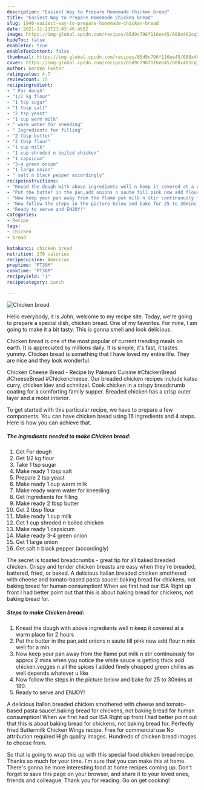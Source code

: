```yaml
---
description: "Easiest Way to Prepare Homemade Chicken bread"
title: "Easiest Way to Prepare Homemade Chicken bread"
slug: 1940-easiest-way-to-prepare-homemade-chicken-bread
date: 2021-11-21T21:43:40.468Z
image: https://img-global.cpcdn.com/recipes/65d9c796f116ee45/680x482cq70/chicken-bread-recipe-main-photo.jpg
hideToc: false
enableToc: true
enableTocContent: false
thumbnail: https://img-global.cpcdn.com/recipes/65d9c796f116ee45/680x482cq70/chicken-bread-recipe-main-photo.jpg
cover: https://img-global.cpcdn.com/recipes/65d9c796f116ee45/680x482cq70/chicken-bread-recipe-main-photo.jpg
author: Gordon Foster
ratingvalue: 4.7
reviewcount: 15
recipeingredient:
- " For dough"
- "1/2 kg flour"
- "1 tsp sugar"
- "1 tbsp salt"
- "2 tsp yeast"
- "1 cup warm milk"
- " warm water for kneeding"
- " Ingredients for filling"
- "2 tbsp butter"
- "2 tbsp flour"
- "1 cup milk"
- "1 cup shreded n boiled chicken"
- "1 capsicum"
- "3-4 green onion"
- "1 large onion"
- " salt n black pepper accordingly"
recipeinstructions:
- "Knead the dough with above ingredients well n keep it covered at a warm place for 2 hours"
- "Put the butter in the pan,add onions n saute till pink now add flour n mix well for a min."
- "Now keep your pan away from the flame put milk n stir continuously for approx 2 mins when you notice the white sauce is getting thick add chicken,vegges n all the spices I added finely chopped green chilles as well depends whatever u like"
- "Now follow the steps in the picture below and bake for 25 to 30mins at 180."
- "Ready to serve and ENJOY!"
categories:
- Recipe
tags:
- chicken
- bread

katakunci: chicken bread 
nutrition: 278 calories
recipecuisine: American
preptime: "PT39M"
cooktime: "PT36M"
recipeyield: "1"
recipecategory: Lunch

---
```



![Chicken bread](https://img-global.cpcdn.com/recipes/65d9c796f116ee45/680x482cq70/chicken-bread-recipe-main-photo.jpg)

Hello everybody, it is John, welcome to my recipe site. Today, we're going to prepare a special dish, chicken bread. One of my favorites. For mine, I am going to make it a bit tasty. This is gonna smell and look delicious.

Chicken bread is one of the most popular of current trending meals on earth. It is appreciated by millions daily. It is simple, it's fast, it tastes yummy. Chicken bread is something that I have loved my entire life. They are nice and they look wonderful.

Chicken Cheese Bread - Recipe by Pakeuro Cuisine #ChickenBread #CheeseBread #Chickencheese. Our breaded chicken recipes include katsu curry, chicken kiev and schnitzel. Cook chicken in a crispy breadcrumb coating for a comforting family supper. Breaded chicken has a crisp outer layer and a moist interior.


To get started with this particular recipe, we have to prepare a few components. You can have chicken bread using 16 ingredients and 4 steps. Here is how you can achieve that.

<!--inarticleads1-->

##### The ingredients needed to make Chicken bread:

1. Get  For dough
1. Get 1/2 kg flour
1. Take 1 tsp sugar
1. Make ready 1 tbsp salt
1. Prepare 2 tsp yeast
1. Make ready 1 cup warm milk
1. Make ready  warm water for kneeding
1. Get  Ingredients for filling
1. Make ready 2 tbsp butter
1. Get 2 tbsp flour
1. Make ready 1 cup milk
1. Get 1 cup shreded n boiled chicken
1. Make ready 1 capsicum
1. Make ready 3-4 green onion
1. Get 1 large onion
1. Get  salt n black pepper (accordingly)


The secret is toasted breadcrumbs - great tip for all baked breaded chicken. Crispy and tender chicken breasts are easy when they&#39;re breaded, battered, fried, or baked. A delicious Italian breaded chicken smothered with cheese and tomato-based pasta sauce!.baking bread for chickens, not baking bread for human consumption! When we first had our ISA Right up front I had better point out that this is about baking bread for chickens, not baking bread for. 

<!--inarticleads2-->

##### Steps to make Chicken bread:

1. Knead the dough with above ingredients well n keep it covered at a warm place for 2 hours
1. Put the butter in the pan,add onions n saute till pink now add flour n mix well for a min.
1. Now keep your pan away from the flame put milk n stir continuously for approx 2 mins when you notice the white sauce is getting thick add chicken,vegges n all the spices I added finely chopped green chilles as well depends whatever u like
1. Now follow the steps in the picture below and bake for 25 to 30mins at 180.
1. Ready to serve and ENJOY!

A delicious Italian breaded chicken smothered with cheese and tomato-based pasta sauce!.baking bread for chickens, not baking bread for human consumption! When we first had our ISA Right up front I had better point out that this is about baking bread for chickens, not baking bread for. Perfectly fried Buttermilk Chicken Wings recipe. Free for commercial use No attribution required High quality images. Hundreds of chicken bread images to choose from. 

So that is going to wrap this up with this special food chicken bread recipe. Thanks so much for your time. I'm sure that you can make this at home. There's gonna be more interesting food at home recipes coming up. Don't forget to save this page on your browser, and share it to your loved ones, friends and colleague. Thank you for reading. Go on get cooking!
